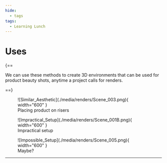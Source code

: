 ```yaml
---
hide:
  - tags
tags:
  - Learning Lunch
---
```


# **Uses**

{==

We can use these methods to create 3D environments that can be used for product beauty shots, anytime a project calls for renders.

==}


<figure markdown="span">
  ![Similar_Aesthetic](./media/renders/Scene_003.png){ width="600" }
  <figcaption>Placing product on risers</figcaption>
</figure>


<figure markdown="span">
  ![Impractical_Setup](./media/renders/Scene_001B.png){ width="600" }
  <figcaption>Impractical setup</figcaption>
</figure>


<figure markdown="span">
  ![Impossible_Setup](./media/renders/Scene_005.png){ width="600" }
  <figcaption>Maybe?</figcaption>
</figure>


---
